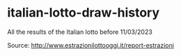 # italian-lotto-draw-history
All the results of the Italian lotto before 11/03/2023

Source: http://www.estrazionilottooggi.it/report-estrazioni
